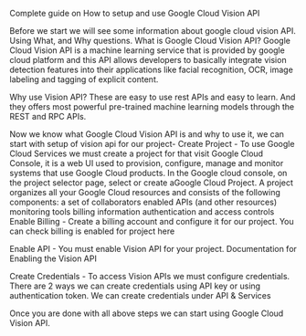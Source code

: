 Complete guide on How to setup and use Google Cloud Vision API


Before we start we will see some information about google cloud vision API. Using What, and Why questions.
What is Google Cloud Vision API?
Google Cloud Vision API is a machine learning service that is provided by google cloud platform and this API allows developers to basically integrate vision detection features into their applications like facial recognition, OCR, image labeling and tagging of explicit content.

Why use Vision API?
These are easy to use rest APIs and easy to learn. And they offers most powerful pre-trained machine learning models through the REST and RPC APIs.

Now we know what Google Cloud Vision API is and why to use it, we can start with setup of vision api for our project-
Create Project -
To use Google Cloud Services we must create a project for that visit Google Cloud Console, it is a web UI used to provision, configure, manage and monitor systems that use Google Cloud products.
In the Google cloud console, on the project selector page, select or create aGoogle Cloud Project. A project organizes all your Google Cloud resources and consists of the following components:
a set of collaborators
enabled APIs (and other resources)
monitoring tools
billing information
authentication and access controls
Enable Billing -
Create a billing account and configure it for our project. You can check billing is enabled for project here

Enable API - 
You must enable Vision API for your project. Documentation for Enabling the Vision API

Create Credentials - 
To access Vision APIs we must configure credentials. There are 2 ways we can create credentials using API key or using authentication token.
We can create credentials under API & Services

Once you are done with all above steps we can start using Google Cloud Vision API.
